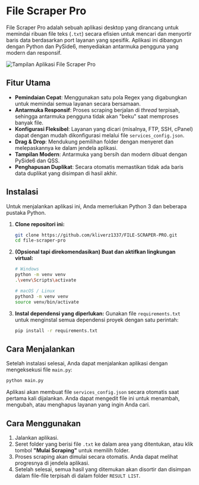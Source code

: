 # File Scraper Pro

File Scraper Pro adalah sebuah aplikasi desktop yang dirancang untuk memindai ribuan file teks (`.txt`) secara efisien untuk mencari dan menyortir baris data berdasarkan port layanan yang spesifik. Aplikasi ini dibangun dengan Python dan PySide6, menyediakan antarmuka pengguna yang modern dan responsif.

 
![Tampilan Aplikasi File Scraper Pro](assets/Screenshot.png)

## Fitur Utama

- **Pemindaian Cepat**: Menggunakan satu pola Regex yang digabungkan untuk memindai semua layanan secara bersamaan.
- **Antarmuka Responsif**: Proses scraping berjalan di *thread* terpisah, sehingga antarmuka pengguna tidak akan "beku" saat memproses banyak file.
- **Konfigurasi Fleksibel**: Layanan yang dicari (misalnya, FTP, SSH, cPanel) dapat dengan mudah dikonfigurasi melalui file `services_config.json`.
- **Drag & Drop**: Mendukung pemilihan folder dengan menyeret dan melepaskannya ke dalam jendela aplikasi.
- **Tampilan Modern**: Antarmuka yang bersih dan modern dibuat dengan PySide6 dan QSS.
- **Penghapusan Duplikat**: Secara otomatis memastikan tidak ada baris data duplikat yang disimpan di hasil akhir.

## Instalasi

Untuk menjalankan aplikasi ini, Anda memerlukan Python 3 dan beberapa pustaka Python.

1.  **Clone repositori ini:**
    ```bash
    git clone https://github.com/kliverz1337/FILE-SCRAPER-PRO.git
    cd file-scraper-pro
    ```

2.  **(Opsional tapi direkomendasikan) Buat dan aktifkan lingkungan virtual:**
    ```bash
    # Windows
    python -m venv venv
    .\venv\Scripts\activate

    # macOS / Linux
    python3 -m venv venv
    source venv/bin/activate
    ```

3.  **Instal dependensi yang diperlukan:**
    Gunakan file `requirements.txt` untuk menginstal semua dependensi proyek dengan satu perintah:
    ```bash
    pip install -r requirements.txt
    ```

## Cara Menjalankan

Setelah instalasi selesai, Anda dapat menjalankan aplikasi dengan mengeksekusi file `main.py`:

```bash
python main.py
```

Aplikasi akan membuat file `services_config.json` secara otomatis saat pertama kali dijalankan. Anda dapat mengedit file ini untuk menambah, mengubah, atau menghapus layanan yang ingin Anda cari.

## Cara Menggunakan

1.  Jalankan aplikasi.
2.  Seret folder yang berisi file `.txt` ke dalam area yang ditentukan, atau klik tombol **"Mulai Scraping"** untuk memilih folder.
3.  Proses scraping akan dimulai secara otomatis. Anda dapat melihat progresnya di jendela aplikasi.
4.  Setelah selesai, semua hasil yang ditemukan akan disortir dan disimpan dalam file-file terpisah di dalam folder `RESULT LIST`.